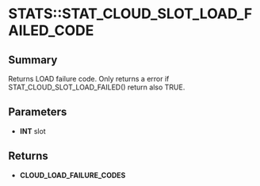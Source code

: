 # STATS::STAT_CLOUD_SLOT_LOAD_FAILED_CODE

## Summary
Returns LOAD failure code. Only returns a error if STAT_CLOUD_SLOT_LOAD_FAILED() return also TRUE.

## Parameters
* **INT** slot

## Returns
* **CLOUD_LOAD_FAILURE_CODES**